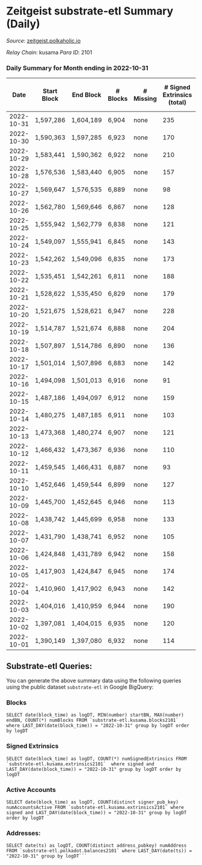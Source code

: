 # Zeitgeist substrate-etl Summary (Daily)

_Source_: [zeitgeist.polkaholic.io](https://zeitgeist.polkaholic.io)

*Relay Chain*: kusama
*Para ID*: 2101



### Daily Summary for Month ending in 2022-10-31


| Date | Start Block | End Block | # Blocks | # Missing | # Signed Extrinsics (total) | # Active Accounts | # Addresses with Balances | # Events | # Transfers | # XCM Transfers In | # XCM Transfers Out |
| ---- | ----------- | --------- | -------- | --------- | --------------------------- | ----------------- | ------------------------- | -------- | ----------- | ------------------ | ------------------- |
| 2022-10-31 | 1,597,286 | 1,604,189 | 6,904 | none  | 235 | 94 | 14,988 | 33,334 | 165  |   |   |
| 2022-10-30 | 1,590,363 | 1,597,285 | 6,923 | none  | 170 | 66 |  | 34,498 | 202  |   |   |
| 2022-10-29 | 1,583,441 | 1,590,362 | 6,922 | none  | 210 | 60 |  | 33,535 | 272  |   |   |
| 2022-10-28 | 1,576,536 | 1,583,440 | 6,905 | none  | 157 | 66 |  | 34,180 | 177  |   |   |
| 2022-10-27 | 1,569,647 | 1,576,535 | 6,889 | none  | 98 | 57 | 14,959 | 32,442 | 54  |   |   |
| 2022-10-26 | 1,562,780 | 1,569,646 | 6,867 | none  | 128 | 69 |  | 33,558 | 87  |   |   |
| 2022-10-25 | 1,555,942 | 1,562,779 | 6,838 | none  | 121 | 59 | 14,956 | 32,559 | 156  |   |   |
| 2022-10-24 | 1,549,097 | 1,555,941 | 6,845 | none  | 143 | 54 |  | 33,552 | 144  |   |   |
| 2022-10-23 | 1,542,262 | 1,549,096 | 6,835 | none  | 173 | 71 | 14,954 | 32,556 | 155  |   |   |
| 2022-10-22 | 1,535,451 | 1,542,261 | 6,811 | none  | 188 | 65 | 14,954 | 32,483 | 289  |   |   |
| 2022-10-21 | 1,528,622 | 1,535,450 | 6,829 | none  | 179 | 73 | 14,957 | 32,415 | 65  |   |   |
| 2022-10-20 | 1,521,675 | 1,528,621 | 6,947 | none  | 228 | 65 |  | 32,226 | 225  |   |   |
| 2022-10-19 | 1,514,787 | 1,521,674 | 6,888 | none  | 204 | 66 |  | 33,167 | 109  |   |   |
| 2022-10-18 | 1,507,897 | 1,514,786 | 6,890 | none  | 136 | 67 |  | 33,117 | 73  |   |   |
| 2022-10-17 | 1,501,014 | 1,507,896 | 6,883 | none  | 142 | 74 | 14,955 | 34,526 | 144  |   |   |
| 2022-10-16 | 1,494,098 | 1,501,013 | 6,916 | none  | 91 | 62 | 14,959 | 32,900 | 49  |   |   |
| 2022-10-15 | 1,487,186 | 1,494,097 | 6,912 | none  | 159 | 54 |  | 34,385 | 111  |   |   |
| 2022-10-14 | 1,480,275 | 1,487,185 | 6,911 | none  | 103 | 51 | 14,962 | 32,834 | 39  |   |   |
| 2022-10-13 | 1,473,368 | 1,480,274 | 6,907 | none  | 121 | 59 | 14,963 | 33,880 | 50  |   |   |
| 2022-10-12 | 1,466,432 | 1,473,367 | 6,936 | none  | 110 | 58 | 14,961 | 32,994 | 85  |   |   |
| 2022-10-11 | 1,459,545 | 1,466,431 | 6,887 | none  | 93 | 60 | 14,957 | 33,706 | 50  |   |   |
| 2022-10-10 | 1,452,646 | 1,459,544 | 6,899 | none  | 127 | 66 | 14,962 | 33,108 | 123  |   |   |
| 2022-10-09 | 1,445,700 | 1,452,645 | 6,946 | none  | 113 | 59 | 14,960 | 34,074 | 94  |   |   |
| 2022-10-08 | 1,438,742 | 1,445,699 | 6,958 | none  | 133 | 52 | 14,963 | 34,238 | 122  |   |   |
| 2022-10-07 | 1,431,790 | 1,438,741 | 6,952 | none  | 105 | 65 | 14,963 | 32,932 | 71  |   |   |
| 2022-10-06 | 1,424,848 | 1,431,789 | 6,942 | none  | 158 | 75 | 14,960 | 34,588 | 213  |   |   |
| 2022-10-05 | 1,417,903 | 1,424,847 | 6,945 | none  | 174 | 94 |  | 33,025 | 96  |   |   |
| 2022-10-04 | 1,410,960 | 1,417,902 | 6,943 | none  | 142 | 74 |  | 34,067 | 115  |   |   |
| 2022-10-03 | 1,404,016 | 1,410,959 | 6,944 | none  | 190 | 73 |  | 33,018 | 123  |   |   |
| 2022-10-02 | 1,397,081 | 1,404,015 | 6,935 | none  | 120 | 64 |  | 33,646 | 54  |   |   |
| 2022-10-01 | 1,390,149 | 1,397,080 | 6,932 | none  | 114 | 48 |  | 33,596 | 48  |   |   |

## Substrate-etl Queries:
You can generate the above summary data using the following queries using the public dataset `substrate-etl` in Google BigQuery:


### Blocks
```
SELECT date(block_time) as logDT, MIN(number) startBN, MAX(number) endBN, COUNT(*) numBlocks FROM `substrate-etl.kusama.blocks2101`  where LAST_DAY(date(block_time)) = "2022-10-31" group by logDT order by logDT
```


### Signed Extrinsics
```
SELECT date(block_time) as logDT, COUNT(*) numSignedExtrinsics FROM `substrate-etl.kusama.extrinsics2101`  where signed and LAST_DAY(date(block_time)) = "2022-10-31" group by logDT order by logDT
```


### Active Accounts
```
SELECT date(block_time) as logDT, COUNT(distinct signer_pub_key) numAccountsActive FROM `substrate-etl.kusama.extrinsics2101` where signed and LAST_DAY(date(block_time)) = "2022-10-31" group by logDT order by logDT
```


### Addresses:
```
SELECT date(ts) as logDT, COUNT(distinct address_pubkey) numAddress FROM `substrate-etl.polkadot.balances2101` where LAST_DAY(date(ts)) = "2022-10-31" group by logDT```

